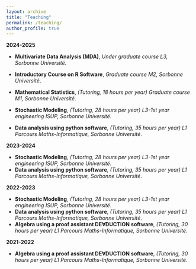 ```yaml
---
layout: archive
title: "Teaching"
permalink: /teaching/
author_profile: true
---
```



**2024-2025**

- **Multivariate Data Analysis (MDA)**, *Under graduate course L3,  Sorbonne Université*.

- **Introductory Course on R Software**, *Graduate course M2,  Sorbonne Université*.

- **Mathematical Statistics**, *(Tutoring, 18 hours per year) Graduate course M1, Sorbonne Université*.

- **Stochastic Modeling**, *(Tutoring, 28 hours per year) L3-1st year engineering
ISUP, Sorbonne Université*.
- **Data analysis using python software**, *(Tutoring, 35 hours per year) L1 Parcours
Maths-Informatique, Sorbonne Université*.



**2023-2024**

- **Stochastic Modeling**, *(Tutoring, 28 hours per year) L3-1st year engineering
ISUP, Sorbonne Université*.
- **Data analysis using python software**, *(Tutoring, 35 hours per year) L1 Parcours
Maths-Informatique, Sorbonne Université*.


**2022-2023**

- **Stochastic Modeling**, *(Tutoring, 28 hours per year) L3-1st year engineering
ISUP, Sorbonne Université*.
- **Data analysis using python software**, *(Tutoring, 35 hours per year) L1 Parcours
Maths-Informatique, Sorbonne Université*.
- **Algebra using a proof assistant DE∀DUCTION software**, *(Tutoring, 30 hours
per year) L1 Parcours Maths-Informatique, Sorbonne Université*.


**2021-2022**

- **Algebra using a proof assistant DE∀DUCTION software**, *(Tutoring, 30 hours
per year) L1 Parcours Maths-Informatique, Sorbonne Université*.



  
